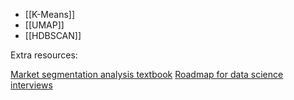 - [[K-Means]]
- [[UMAP]]
- [[HDBSCAN]]

Extra resources:

[Market segmentation analysis textbook](https://library.oapen.org/bitstream/id/cb6f2a55-be31-4afb-ad2f-77103500cfeb/PUB_580_Leisch_Market_Segmentation_Analyses.pdf)
[Roadmap for data science interviews](https://medium.com/data-science/the-data-science-interview-blueprint-75d69c92516c)

